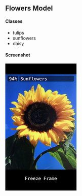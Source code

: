 ## Flowers Model

#### Classes
- tulips
- sunflowers
- daisy

#### Screenshot
![Flowers](flowers.png)
